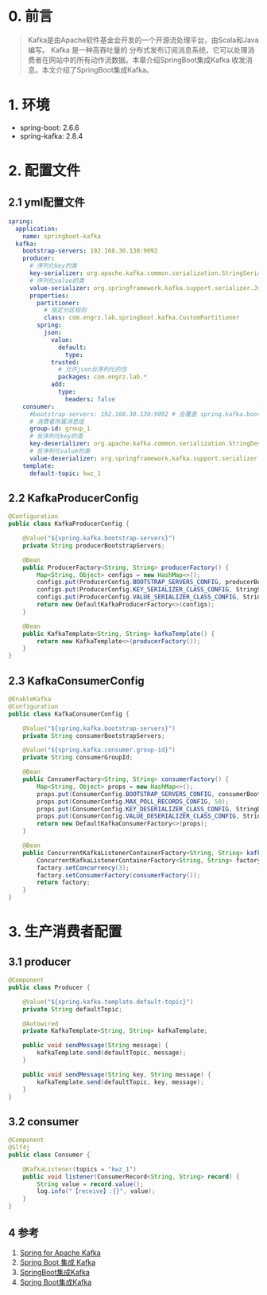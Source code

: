 # 0. 前言
> Kafka是由Apache软件基金会开发的一个开源流处理平台，由Scala和Java编写。 Kafka 是一种高吞吐量的
  分布式发布订阅消息系统，它可以处理消费者在网站中的所有动作流数据。本章介绍SpringBoot集成Kafka
  收发消息。本文介绍了SpringBoot集成Kafka。

# 1. 环境
- spring-boot: 2.6.6
- spring-kafka: 2.8.4

# 2. 配置文件
## 2.1 yml配置文件
```yaml
spring:
  application:
    name: springboot-kafka
  kafka:
    bootstrap-servers: 192.168.30.130:9092
    producer:
      # 序列化key的类
      key-serializer: org.apache.kafka.common.serialization.StringSerializer
      # 序列化value的类
      value-serializer: org.springframework.kafka.support.serializer.JsonSerializer
      properties:
        partitioner:
          # 指定分区规则
          class: com.engrz.lab.springboot.kafka.CustomPartitioner
        spring:
          json:
            value:
              default:
                type:
            trusted:
              # 允许json反序列化的包
              packages: com.engrz.lab.*
            add:
              type:
                headers: false
    consumer:
      #bootstrap-servers: 192.168.30.130:9092 # 会覆盖 spring.kafka.bootstrap-servers 配置
      # 消费者所属消息组
      group-id: group_1
      # 反序列化key的类
      key-deserializer: org.apache.kafka.common.serialization.StringDeserializer
      # 反序列化value的类
      value-deserializer: org.springframework.kafka.support.serializer.JsonDeserializer
    template:
      default-topic: kwz_1
```
## 2.2 KafkaProducerConfig
```java
@Configuration
public class KafkaProducerConfig {

    @Value("${spring.kafka.bootstrap-servers}")
    private String producerBootstrapServers;

    @Bean
    public ProducerFactory<String, String> producerFactory() {
        Map<String, Object> configs = new HashMap<>();
        configs.put(ProducerConfig.BOOTSTRAP_SERVERS_CONFIG, producerBootstrapServers);
        configs.put(ProducerConfig.KEY_SERIALIZER_CLASS_CONFIG, StringSerializer.class);
        configs.put(ProducerConfig.VALUE_SERIALIZER_CLASS_CONFIG, StringSerializer.class);
        return new DefaultKafkaProducerFactory<>(configs);
    }

    @Bean
    public KafkaTemplate<String, String> kafkaTemplate() {
        return new KafkaTemplate<>(producerFactory());
    }
}
```

## 2.3 KafkaConsumerConfig
```java
@EnableKafka
@Configuration
public class KafkaConsumerConfig {

    @Value("${spring.kafka.bootstrap-servers}")
    private String consumerBootstrapServers;

    @Value("${spring.kafka.consumer.group-id}")
    private String consumerGroupId;

    @Bean
    public ConsumerFactory<String, String> consumerFactory() {
        Map<String, Object> props = new HashMap<>();
        props.put(ConsumerConfig.BOOTSTRAP_SERVERS_CONFIG, consumerBootstrapServers);
        props.put(ConsumerConfig.MAX_POLL_RECORDS_CONFIG, 50);
        props.put(ConsumerConfig.KEY_DESERIALIZER_CLASS_CONFIG, StringDeserializer.class);
        props.put(ConsumerConfig.VALUE_DESERIALIZER_CLASS_CONFIG, StringDeserializer.class);
        return new DefaultKafkaConsumerFactory<>(props);
    }

    @Bean
    public ConcurrentKafkaListenerContainerFactory<String, String> kafkaListenerContainerFactory() {
        ConcurrentKafkaListenerContainerFactory<String, String> factory = new ConcurrentKafkaListenerContainerFactory<>();
        factory.setConcurrency(3);
        factory.setConsumerFactory(consumerFactory());
        return factory;
    }
}
```

# 3. 生产消费者配置
## 3.1 producer
```java
@Component
public class Producer {

    @Value("${spring.kafka.template.default-topic}")
    private String defaultTopic;

    @Autowired
    private KafkaTemplate<String, String> kafkaTemplate;

    public void sendMessage(String message) {
        kafkaTemplate.send(defaultTopic, message);
    }

    public void sendMessage(String key, String message) {
        kafkaTemplate.send(defaultTopic, key, message);
    }
}
```
## 3.2 consumer
```java
@Component
@Slf4j
public class Consumer {

    @KafkaListener(topics = "kwz_1")
    public void listener(ConsumerRecord<String, String> record) {
        String value = record.value();
        log.info("【receive】:{}", value);
    }
}
```

## 4 参考
1. [Spring for Apache Kafka](https://docs.spring.io/spring-kafka/docs/current/reference/html/)
2. [Spring Boot 集成 Kafka](https://engr-z.com/150.html)
3. [SpringBoot集成Kafka](https://segmentfault.com/a/1190000038838207)
4. [Spring Boot集成Kafka](https://juejin.cn/post/6844903969265975309)

